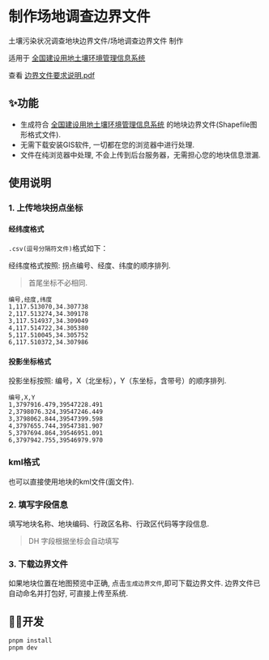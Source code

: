 # 制作场地调查边界文件

土壤污染状况调查地块边界文件/场地调查边界文件 制作

适用于 [全国建设用地土壤环境管理信息系统](http://114.251.10.109/page/landuserlogin.html)

查看 [边界文件要求说明.pdf](http://114.251.10.109/downloadDkshp.do)

## ✨功能

- 生成符合 [全国建设用地土壤环境管理信息系统](http://114.251.10.109/page/landuserlogin.html) 的地块边界文件(Shapefile图形格式文件).
- 无需下载安装GIS软件, 一切都在您的浏览器中进行处理.
- 文件在纯浏览器中处理, 不会上传到后台服务器，无需担心您的地块信息泄漏.

## 使用说明

### 1. 上传地块拐点坐标

#### 经纬度格式

`.csv(逗号分隔符文件)`格式如下：

经纬度格式按照: 拐点编号、经度、纬度的顺序排列.

> 首尾坐标不必相同.

```text
编号,经度,纬度
1,117.513070,34.307738
2,117.513274,34.309178
3,117.514937,34.309049
4,117.514722,34.305380
5,117.510045,34.305752
6,117.510372,34.307986
```

#### 投影坐标格式

投影坐标按照: 编号，X（北坐标），Y（东坐标，含带号）的顺序排列.

```text
编号,X,Y
1,3797916.479,39547228.491
2,3798076.324,39547246.449
3,3798062.844,39547399.598
4,3797655.744,39547381.907
5,3797694.864,39546951.091
6,3797942.755,39546979.970
```

### kml格式

也可以直接使用地块的kml文件(面文件).

### 2. 填写字段信息

填写地块名称、地块编码、行政区名称、行政区代码等字段信息.

> DH 字段根据坐标会自动填写

### 3. 下载边界文件

如果地块位置在地图预览中正确, 点击`生成边界文件`,即可下载边界文件. 边界文件已自动命名并打包好, 可直接上传至系统.

## 🧑‍💻开发

```shell
pnpm install
pnpm dev
```
